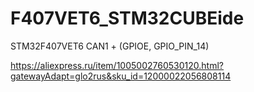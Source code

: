 # F407VET6_STM32CUBEide
STM32F407VET6 CAN1 + (GPIOE, GPIO_PIN_14)

https://aliexpress.ru/item/1005002760530120.html?gatewayAdapt=glo2rus&sku_id=12000022056808114

